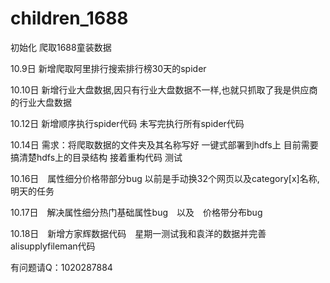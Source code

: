 # children_1688
初始化
爬取1688童装数据

10.9日 新增爬取阿里排行搜索排行榜30天的spider

10.10日 新增行业大盘数据,因只有行业大盘数据不一样,也就只抓取了我是供应商的行业大盘数据

10.12日 新增顺序执行spider代码 未写完执行所有spider代码

10.14日 
需求：将爬取数据的文件夹及其名称写好 一键式部署到hdfs上
目前需要搞清楚hdfs上的目录结构
接着重构代码
测试

10.16日　属性细分价格带部分bug 以前是手动换32个网页以及category[x]名称,　明天的任务

10.17日　解决属性细分热门基础属性bug　以及　价格带分布bug

10.18日　新增方家辉数据代码　星期一测试我和袁洋的数据并完善alisupplyfileman代码

有问题请Q：1020287884
